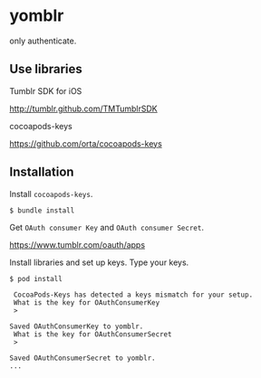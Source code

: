# yomblr

only authenticate.

## Use libraries

Tumblr SDK for iOS

http://tumblr.github.com/TMTumblrSDK

cocoapods-keys

https://github.com/orta/cocoapods-keys

## Installation

Install `cocoapods-keys`.

```
$ bundle install
```

Get `OAuth consumer Key` and `OAuth consumer Secret`.

https://www.tumblr.com/oauth/apps

Install libraries and set up keys.
Type your keys.

```
$ pod install

 CocoaPods-Keys has detected a keys mismatch for your setup.
 What is the key for OAuthConsumerKey
 > 

Saved OAuthConsumerKey to yomblr.
 What is the key for OAuthConsumerSecret
 > 

Saved OAuthConsumerSecret to yomblr.
...
```


